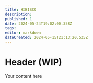 ```yaml
---
title: HIBISCO
description: 
published: 1
date: 2024-05-24T19:02:00.358Z
tags: 
editor: markdown
dateCreated: 2024-05-15T21:13:20.535Z
---
```


# Header (WIP)

Your content here